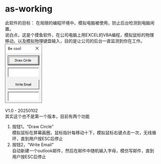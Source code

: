 # as-working  
此软件的目标： 在局限的编程环境中，模拟电脑被使用，防止后台检测到电脑闲置。  
说白点，这是个摸鱼软件，在公司电脑上用EXCEL的VBA编程，模拟鼠标的物理移动，以及模拟物理键盘输入，目的是让公司的后台一直监测到你在工作。  
![image](https://github.com/Tao314/as-working/blob/main/IMG/Snipaste_2025-01-06_13-43-49.png)  

V1.0 - 20250102  
其实这个也不是第一个版本，目前有两个功能  
1. 按钮1，“Draw Circle”  
   模拟鼠标在屏幕画圈，鼠标指针每移动十下，模拟鼠标右键点击一次，无线循环，直到用户按ESC后停止  
3. 按钮2，“Write Email”  
   自动新建一个outlook邮件，然后在邮件中随机输入字母，模仿写邮件，直到用户按ESC后停止  
